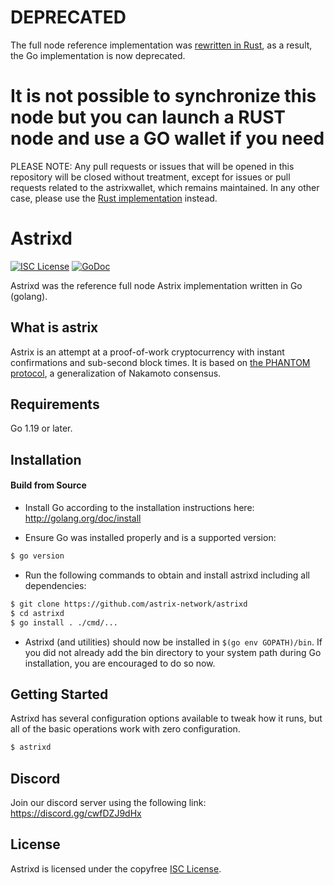 # DEPRECATED

The full node reference implementation was [rewritten in Rust](https://github.com/astrix-network/astrix-node), as a result, the Go implementation is now deprecated.

# It is not possible to synchronize this node but you can launch a RUST node and use a GO wallet if you need

PLEASE NOTE: Any pull requests or issues that will be opened in this repository will be closed without treatment, except for issues or pull requests related to the astrixwallet, which remains maintained. In any other case, please use the [Rust implementation](https://github.com/astrix-network/astrix-node) instead.

# Astrixd

[![ISC License](http://img.shields.io/badge/license-ISC-blue.svg)](https://choosealicense.com/licenses/isc/)
[![GoDoc](https://img.shields.io/badge/godoc-reference-blue.svg)](http://godoc.org/github.com/astrix-network/astrixd)

Astrixd was the reference full node Astrix implementation written in Go (golang).

## What is astrix

Astrix is an attempt at a proof-of-work cryptocurrency with instant confirmations and sub-second block times. It is based on [the PHANTOM protocol](https://eprint.iacr.org/2018/104.pdf), a generalization of Nakamoto consensus.

## Requirements

Go 1.19 or later.

## Installation

#### Build from Source

- Install Go according to the installation instructions here:
  http://golang.org/doc/install

- Ensure Go was installed properly and is a supported version:

```bash
$ go version
```

- Run the following commands to obtain and install astrixd including all dependencies:

```bash
$ git clone https://github.com/astrix-network/astrixd
$ cd astrixd
$ go install . ./cmd/...
```

- Astrixd (and utilities) should now be installed in `$(go env GOPATH)/bin`. If you did
  not already add the bin directory to your system path during Go installation,
  you are encouraged to do so now.

## Getting Started

Astrixd has several configuration options available to tweak how it runs, but all
of the basic operations work with zero configuration.

```bash
$ astrixd
```

## Discord

Join our discord server using the following link: https://discord.gg/cwfDZJ9dHx


## License

Astrixd is licensed under the copyfree [ISC License](https://choosealicense.com/licenses/isc/).
